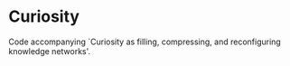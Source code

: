 # Curiosity
Code accompanying `Curiosity as filling, compressing, and reconfiguring knowledge networks'.
